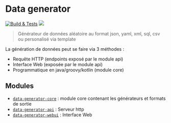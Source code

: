 # Data generator
[![Build & Tests](https://github.com/JordanMartin/data-generator/actions/workflows/build.yml/badge.svg)](https://github.com/JordanMartin/data-generator/actions/workflows/build.yml)
[![](https://img.shields.io/github/v/release/JordanMartin/data-generator?sort=semver&style=flat&label=Latest%20release&logo=github&color=green)](https://github.com/JordanMartin/data-generator/releases/latest)

> Générateur de données aléatoire au format  json, yaml, xml, sql, csv ou personalisé via template

La génération de données peut se faire via 3 méthodes : 
- Requête HTTP (endpoints exposé par le module api)
- Interface Web (exposée par le module api)
- Programmatique en java/groovy/kotlin (module core)

## Modules
- [`data-generator-core`](data-generator-core) : module core contenant les générateurs et formats de sortie
- [`data-generator-api`](data-generator-api) : Serveur http
- [`data-generator-webui`](data-generator-webui) : Interface Web
